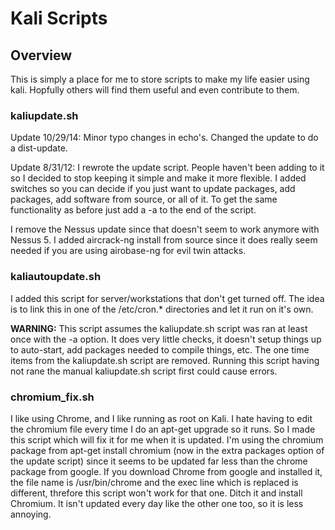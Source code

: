 # Kali Scripts

## Overview
This is simply a place for me to store scripts to make my life easier using kali.  Hopfully others will find them useful and even contribute to them.

### kaliupdate.sh
Update 10/29/14:
Minor typo changes in echo's. Changed the update to do a dist-update.

Update 8/31/12:
I rewrote the update script.  People haven't been adding to it so I decided to stop keeping it simple and make it more flexible.  I added switches so you can decide if you just want to update packages, add packages, add software from source, or all of it.  To get the same functionality as before just add a -a to the end of the script.

I remove the Nessus update since that doesn't seem to work anymore with Nessus 5.  I added aircrack-ng install from source since it does really seem needed if you are using airobase-ng for evil twin attacks.  

### kaliautoupdate.sh
I added this script for server/workstations that don't get turned off. The idea is to link this in one of the /etc/cron.* directories and let it run on it's own. 

**WARNING:** This script assumes the kaliupdate.sh script was ran at least once with the -a option. It does very little checks, it doesn't setup things up to auto-start, add packages needed to compile things, etc. The one time items from the kaliupdate.sh script are removed. Running this script having not rane the manual kaliupdate.sh script first could cause errors.


### chromium_fix.sh
I like using Chrome, and I like running as root on Kali.  I hate having to edit the chromium file every time I do an apt-get upgrade so it runs.  So I made this script which will fix it for me when it is updated.  I'm using the chromium package from apt-get install chromium (now in the extra packages option of the update script) since it seems to be updated far less than the chrome package from google.  If you download Chrome from google and installed it, the file name is /usr/bin/chrome and the exec line which is replaced is different, threfore this script won't work for that one.  Ditch it and install Chromium.  It isn't updated every day like the other one too, so it is less annoying.
